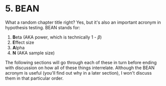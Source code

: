 # 5. BEAN

What a random chapter title right? Yes, but it's also an important acronym in hypothesis testing. BEAN stands for:

1.  **B**eta (AKA power, which is technically 1 - $\beta$)
2.  **E**ffect size
3.  **A**lpha
4.  **N** (AKA sample size)

The following sections will go through each of these in turn before ending with discussion on how all of these things interrelate. Although the BEAN acronym is useful (you'll find out why in a later section), I won't discuss them in that particular order.
